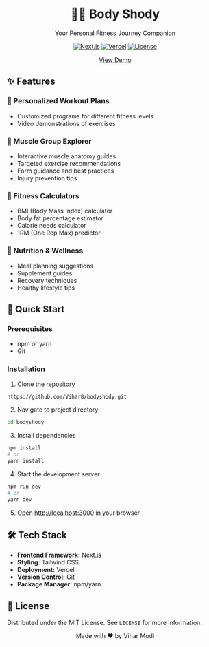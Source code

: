 <div align="center">

# 🏋️‍♂️ Body Shody

Your Personal Fitness Journey Companion

[![Next.js](https://img.shields.io/badge/Built%20with-Next.js-black?style=for-the-badge&logo=next.js)](https://nextjs.org)
[![Vercel](https://img.shields.io/badge/Deployed%20on-Vercel-black?style=for-the-badge&logo=vercel)](https://vercel.com)
[![License](https://img.shields.io/badge/License-MIT-blue.svg?style=for-the-badge)](LICENSE)

[View Demo](https://bodyshody.vercel.app) 
</div>

## ✨ Features

### 🎯 Personalized Workout Plans
- Customized programs for different fitness levels
- Video demonstrations of exercises

### 💪 Muscle Group Explorer
- Interactive muscle anatomy guides
- Targeted exercise recommendations
- Form guidance and best practices
- Injury prevention tips

### 🧮 Fitness Calculators
- BMI (Body Mass Index) calculator
- Body fat percentage estimator
- Calorie needs calculator
- 1RM (One Rep Max) predictor

### 🥗 Nutrition & Wellness
- Meal planning suggestions
- Supplement guides
- Recovery techniques
- Healthy lifestyle tips

## 🚀 Quick Start

### Prerequisites
- npm or yarn
- Git

### Installation

1. Clone the repository
```bash
https://github.com/Vihar8/bodyshody.git
```

2. Navigate to project directory
```bash
cd bodyshody
```

3. Install dependencies
```bash
npm install
# or
yarn install
```

4. Start the development server
```bash
npm run dev
# or
yarn dev
```

5. Open [http://localhost:3000](http://localhost:3000) in your browser

## 🛠 Tech Stack

- **Frontend Framework:** Next.js
- **Styling:** Tailwind CSS
- **Deployment:** Vercel
- **Version Control:** Git
- **Package Manager:** npm/yarn

## 📄 License

Distributed under the MIT License. See `LICENSE` for more information.

<div align="center">
Made with ❤️ by Vihar Modi
</div>
